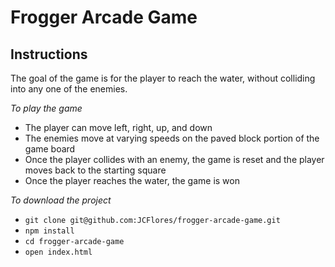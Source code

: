 # Frogger Arcade Game

## Instructions

The goal of the game is for the player to reach the water, without colliding into any one of the enemies.

_To play the game_

- The player can move left, right, up, and down
- The enemies move at varying speeds on the paved block portion of the game board
- Once the player collides with an enemy, the game is reset and the player moves back to the starting square
- Once the player reaches the water, the game is won

_To download the project_

- `git clone git@github.com:JCFlores/frogger-arcade-game.git`
- `npm install`
- `cd frogger-arcade-game`
- `open index.html`

